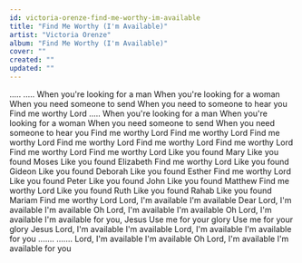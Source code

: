 ```yaml
---
id: victoria-orenze-find-me-worthy-im-available
title: "Find Me Worthy (I'm Available)"
artist: "Victoria Orenze"
album: "Find Me Worthy (I'm Available)"
cover: ""
created: ""
updated: ""
---
```


.....
.....
When you're looking for a man
When you're looking for a woman
When you need someone to send
When you need to someone to hear you
Find me worthy Lord
.....
When you're looking for a man
When you're looking for a woman
When you need someone to send
When you need someone to hear you
Find me worthy Lord
Find me worthy Lord
Find me worthy Lord
Find me worthy Lord
Find me worthy Lord
Find me worthy Lord
Find me worthy Lord
Find me worthy Lord
Like you found Mary
Like you found Moses
Like you found Elizabeth
Find me worthy Lord
Like you found Gideon
Like you found Deborah
Like you found Esther
Find me worthy Lord
Like you found Peter
Like you found John
Like you found Matthew
Find me worthy Lord
Like you found Ruth
Like you found Rahab
Like you found Mariam
Find me worthy Lord
Lord, I'm available
I'm available
Dear Lord, I'm available
I'm available
Oh Lord, I'm available
I'm available
Oh Lord, I'm available
I'm available for you, Jesus
Use me for your glory
Use me for your glory Jesus
Lord, I'm available
I'm available
Lord, I'm available
I'm available for you
.......
.......
Lord, I'm available
I'm available
Oh Lord, I'm available
I'm available for you